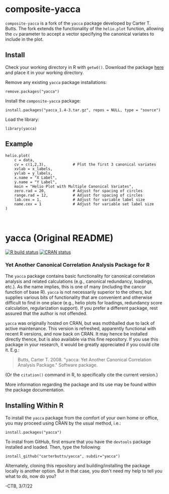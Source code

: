 # composite-yacca

`composite-yacca` is a fork of the `yacca` package developed by Carter T. Butts. The fork extends the functionality of the `helio.plot` function, allowing the `cv` parameter to accept a vector specifying the canonical variates to include in the plot. 

## Install

Check your working directory in R with `getwd()`. Download the package [here](https://github.com/efreayh/composite-yacca/releases) and place it in your working directory. 

Remove any existing `yacca` package installations:
```
remove.packages("yacca")
```

Install the `composite-yacca` package:
```
install.packages("yacca_1.4-3.tar.gz", repos = NULL, type = "source")
```

Load the library:
```
library(yacca)
```

## Example

```
helio.plot(
    c = data,
    cv = c(1,2,3),            # Plot the first 3 canonical variates
    xvlab = x_labels,
    yvlab = y_labels,
    x.name = "X Label", 
    y.name = "Y Label", 
    main = "Helio Plot with Multiple Canonical Variates",
    zero.rad = 20,            # Adjust for spacing of circles
    range.rad = 12,           # Adjust for spacing of circles
    lab.cex = 1,              # Adjust for variable label size
    name.cex = 1              # Adjust for variable set label size
)
```
&nbsp;

# yacca (Original README)

<!-- badges: start -->
[![R build status](https://github.com/CarterButts/yacca/workflows/R-CMD-check/badge.svg)](https://github.com/CarterButts/yacca/actions)
[![CRAN status](https://www.r-pkg.org/badges/version/yacca)](https://CRAN.R-project.org/package=yacca)
<!-- badges: end -->

### Yet Another Canonical Correlation Analysis Package for R

The `yacca` package contains basic functionality for canonical correlation analysis and related calculations (e.g., canonical redundancy, loadings, etc.).  As the name implies, this is one of many (including the cancor function of base R).  `yacca` is not necessarily superior to the others, but supplies various bits of functionality that are convenient and otherwise difficult to find in one place (e.g., helio plots for loadings, redundancy score calculation, regularization support).  If you prefer a different package, rest assured that the author is not offended.

`yacca` was originally hosted on CRAN, but was mothballed due to lack of active maintenance.  This version is refreshed, apparently functional with recent R versions, and now back on CRAN.  It may hence be installed directly thence, but is also available via this fine repository.  If you use this package in your research, it would be greatly appreciated if you could cite it.  E.g.:

> Butts, Carter T.  2008.  "yacca: Yet Another Canonical Correlation Analysis Package."  Software package.

(Or the `citation()` command in R, to specifically cite the current version.)

More information regarding the package and its use may be found within the package documentation.

## Installing Within R

To install the `yacca` package from the comfort of your own home or office, you may proceed using CRAN by the usual method, i.e.:

	install.packages("yacca")

To instal from GitHub, first ensure that you have the `devtools` package installed and loaded.  Then, type the following:

	install_github("carterbutts/yacca", subdir="yacca")

Alternately, cloning this repository and building/installing the package locally is another option.  But in that case, you don't need my help to tell you what to do, now do you?

\-CTB, 3/7/22
